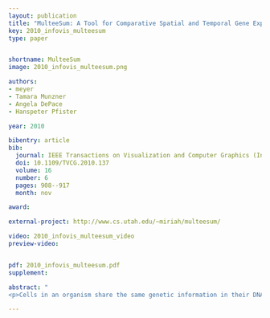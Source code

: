 ```yaml
---
layout: publication
title: "MulteeSum: A Tool for Comparative Spatial and Temporal Gene Expression Data"
key: 2010_infovis_multeesum
type: paper


shortname: MulteeSum
image: 2010_infovis_multeesum.png

authors:
- meyer
- Tamara Munzner
- Angela DePace
- Hanspeter Pfister

year: 2010

bibentry: article
bib:
  journal: IEEE Transactions on Visualization and Computer Graphics (InfoVis)
  doi: 10.1109/TVCG.2010.137
  volume: 16
  number: 6
  pages: 908--917
  month: nov

award: 

external-project: http://www.cs.utah.edu/~miriah/multeesum/

video: 2010_infovis_multeesum_video
preview-video:


pdf: 2010_infovis_multeesum.pdf
supplement:

abstract: "
<p>Cells in an organism share the same genetic information in their DNA, but have very different forms and behavior because of the selective expression of subsets of their genes. The widely used approach of measuring gene expression over time from a tissue sample using techniques such as microarrays or sequencing do not provide information about the spatial position within the tissue where these genes are expressed. In contrast, we are working with biologists who use techniques that measure gene expression in every individual cell of entire fruitfly embryos over an hour of their development, and do so for multiple closely-related subspecies of Drosophila. These scientists are faced with the challenge of integrating temporal gene expression data with the spatial location of cells and, moreover, comparing this data across multiple related species. We have worked with these biologists over the past two years to develop MulteeSum, a visualization system that supports inspection and curation of data sets showing gene expression over time, in conjunction with the spatial location of the cells where the genes are expressed--it is the first tool to support comparisons across multiple such data sets. MulteeSum is part of a general and flexible framework we developed with our collaborators that is built around multiple summaries for each cell, allowing the biologists to explore the results of computations that mix spatial information, gene expression measurements over time, and data from multiple related species or organisms. We justify our design decisions based on specific descriptions of the analysis needs of our collaborators, and provide anecdotal evidence of the efficacy of MulteeSum through a series of case studies.</p>"

---
```


